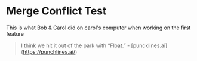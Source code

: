 # Merge Conflict Test

This is what Bob & Carol did on carol's computer when working on the first feature

> I think we hit it out of the park with “Float.” - [puncklines.ai] (https://punchlines.ai/)
